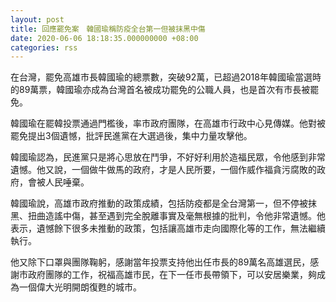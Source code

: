 ```yaml
---
layout: post
title: 回應罷免案　韓國瑜稱防疫全台第一但被抹黑中傷　
date: 2020-06-06 18:18:35.000000000 +08:00
categories: rss
---
```


在台灣，罷免高雄市長韓國瑜的總票數，突破92萬，已超過2018年韓國瑜當選時的89萬票，韓國瑜亦成為台灣首名被成功罷免的公職人員，也是首次有市長被罷免。

韓國瑜在罷韓投票通過門檻後，率市政府團隊，在高雄市行政中心見傳媒。他對被罷免提出3個遺憾，批評民進黨在大選過後，集中力量攻擊他。

韓國瑜認為，民進黨只是將心思放在鬥爭，不好好利用於造福民眾，令他感到非常遺憾。他又說，一個做牛做馬的政府，才是人民所要，一個作威作福貪污腐敗的政府，會被人民唾棄。

韓國瑜說，高雄市政府推動的政策成績，包括防疫都是全台灣第一，但不停被抹黑、扭曲造謠中傷，甚至遇到完全脫離事實及毫無根據的批判，令他非常遺憾。他表示，遺憾餘下很多未推動的政策，包括讓高雄市走向國際化等的工作，無法繼續執行。

他又除下口罩與團隊鞠躬，感謝當年投票支持他出任市長的89萬名高雄選民，感謝市政府團隊的工作，祝福高雄市民，在下一任市長帶領下，可以安居樂業，夠成為一個偉大光明開朗復甦的城市。

